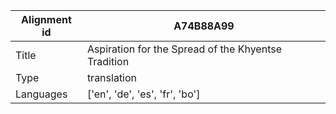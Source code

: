 |Alignment id | A74B88A99
| --- | --- 
|Title | Aspiration for the Spread of the Khyentse Tradition 
|Type | translation
|Languages | ['en', 'de', 'es', 'fr', 'bo']
